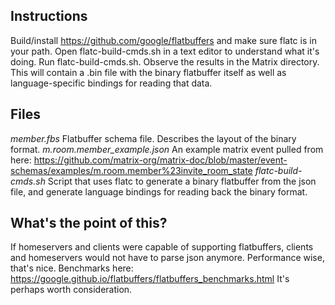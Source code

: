 ## Instructions

Build/install https://github.com/google/flatbuffers and make sure flatc is in your path.
Open flatc-build-cmds.sh in a text editor to understand what it's doing.
Run flatc-build-cmds.sh.
Observe the results in the Matrix directory.
This will contain a .bin file with the binary flatbuffer itself as well as language-specific bindings for reading that data.

## Files
*member.fbs* Flatbuffer schema file. Describes the layout of the binary format.
*m.room.member_example.json* An example matrix event pulled from here:
https://github.com/matrix-org/matrix-doc/blob/master/event-schemas/examples/m.room.member%23invite_room_state
*flatc-build-cmds.sh* Script that uses flatc to generate a binary flatbuffer from the json file, and generate language bindings for reading
back the binary format.

## What's the point of this?
If homeservers and clients were capable of supporting flatbuffers, clients and homeservers would not have to parse json anymore.
Performance wise, that's nice. Benchmarks here:
https://google.github.io/flatbuffers/flatbuffers_benchmarks.html
It's perhaps worth consideration.
